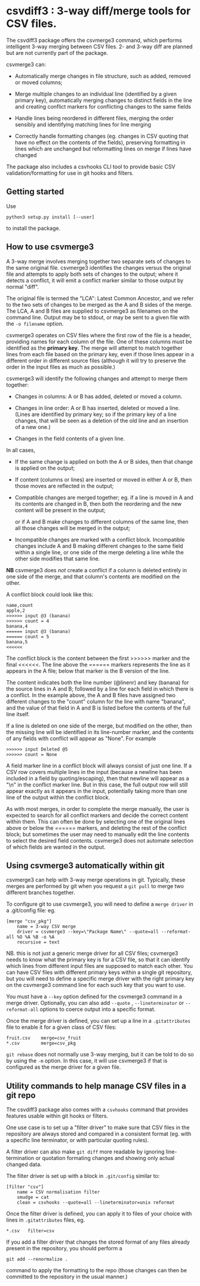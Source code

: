 # csvdiff3 : 3-way diff/merge tools for CSV files.

The csvdiff3 package offers the csvmerge3 command, which performs
intelligent 3-way merging between CSV files.  2- and 3-way diff are
planned but are not currently part of the package.

csvmerge3 can:

* Automatically merge changes in file structure, such as added,
  removed or moved columns;

* Merge multiple changes to an individual line (identified by a given
  primary key), automatically merging changes to distinct fields in
  the line and creating conflict markers for conflicting changes to
  the same fields

* Handle lines being reordered in different files, merging the order
  sensibly and identifying matching lines for line merging

* Correctly handle formatting changes (eg. changes in CSV quoting that
  have no effect on the contents of the fields), preserving formatting
  in lines which are unchanged but reformatting lines on merge if
  lines have changed

The package also includes a csvhooks CLI tool to provide basic CSV
validation/formatting for use in git hooks and filters.

## Getting started

Use

	python3 setup.py install [--user]

to install the package.

## How to use csvmerge3

A 3-way merge involves merging together two separate sets of changes
to the same original file.  csvmerge3 identifies the changes versus
the original file and attempts to apply both sets of changes to the
output; where it detects a conflict, it will emit a conflict marker
similar to those output by normal "diff".

The original file is termed the "LCA": Latest Common Ancestor, and we
refer to the two sets of changes to be merged as the A and B sides of
the merge.  The LCA, A and B files are supplied to csvmerge3 as
filenames on the command line.  Output may be to stdout, or may be
sent to a given file with the `-o filename` option.

csvmerge3 operates on CSV files where the first row of the file is a
header, providing names for each column of the file.  One of these
columns must be identified as the **primary key**.  The merge will
attempt to match together lines from each file based on the primary
key, even if those lines appear in a different order in different
source files (although it will try to preserve the order in the input
files as much as possible.)

csvmerge3 will identify the following changes and attempt to merge
them together:

* Changes in columns: A or B has added, deleted or moved a column.

* Changes in line order: A or B has inserted, deleted or moved a line.
  (Lines are identified by primary key; so if the primary key of a
  line changes, that will be seen as a deletion of the old line and an
  insertion of a new one.)

* Changes in the field contents of a given line.

In all cases,

* If the same change is applied on both the A or B sides, then that
  change is applied on the output;

* If content (columns or lines) are inserted or moved in either A or
  B, then those moves are reflected in the output;

* Compatible changes are merged together; eg. if a line is moved in A
  and its contents are changed in B, then both the reordering and the
  new content will be present in the output;

  or if A and B make changes to different columns of the same line,
  then all those changes will be merged in the output;

* Incompatible changes are marked with a conflict block.  Incompatible
  changes include A and B making different changes to the same field
  within a single line, or one side of the merge deleting a line while
  the other side modifies that same line.

**NB** csvmerge3 does *not* create a conflict if a column is deleted
entirely in one side of the merge, and that column's contents are
modified on the other.

A conflict block could look like this:

	name,count
	apple,2
	>>>>>> input @3 (banana)
	>>>>>> count = 4
	banana,4
	====== input @3 (banana)
	====== count = 5
	banana,5
	<<<<<<

The conflict block is the content between the first >>>>>> marker and
the final <<<<<<.  The line above the ====== markers represents the
line as it appears in the A file; below that marker is the B version
of the line.

The content indicates both the line number (@linenr) and key (banana)
for the source lines in A and B; followed by a line for each field in
which there is a conflict.  In the example above, the A and B files
have assigned two different changes to the "count" column for the line
with name "banana", and the value of that field in A and B is listed
before the contents of the full line itself.

If a line is deleted on one side of the merge, but modified on the
other, then the missing line will be identified in its line-number
marker, and the contents of any fields with conflict will appear as
"None".  For example

	>>>>>> input Deleted @5
	>>>>>> count = None

A field marker line in a conflict block will always consist of just
one line.  If a CSV row covers multiple lines in the input (because a
newline has been included in a field by quoting/escaping), then that
newline will appear as a "\n" in the conflict marker line.  But in
this case, the full output row will still appear exactly as it appears
in the input, potentially taking more than one line of the output
within the conflict block.

As with most merges, in order to complete the merge manually, the user
is expected to search for all conflict markers and decide the correct
content within them.  This can often be done by selecting one of the
original lines above or below the ====== markers, and deleting the
rest of the conflict block; but sometimes the user may need to
manually edit the line contents to select the desired field contents.
csvmerge3 does not automate selection of which fields are wanted in
the output.

## Using csvmerge3 automatically within git

csvmerge3 can help with 3-way merge operations in git.  Typically,
these merges are performed by git when you request a `git pull` to
merge two different branches together.

To configure git to use csvmerge3, you will need to define a `merge
driver` in a .git/config file: eg.

    [merge "csv_pkg"]
	    name = 3-way CSV merge
	    driver = csvmerge3 --key=\"Package Name\" --quote=all --reformat-all %O %A %B -o %A
	    recursive = text

NB. this is not just a generic merge driver for all CSV files;
csvmerge3 needs to know what the primary key is for a CSV file, so
that it can identify which lines from different input files are
supposed to match each other.  You can have CSV files with different
primary keys within a single git repository, but you will need to
define a specific merge driver with the right primary key on the
csvmerge3 command line for each such key that you want to use.

You must have a `--key` option defined for the csvmerge3 command in a
merge driver.  Optionally, you can also add `--quote` ,
`--lineterminator` or `--reformat-all` options to coerce output into a
specific format.

Once the merge driver is defined, you can set up a line in a
`.gitattributes` file to enable it for a given class of CSV files:

    fruit.csv	 merge=csv_fruit
	*.csv		 merge=csv_pkg

`git rebase` does not normally use 3-way merging, but it can be told
to do so by using the `-m` option.  In this case, it will use
csvmerge3 if that is configured as the merge driver for a given file.

## Utility commands to help manage CSV files in a git repo

The csvdiff3 package also comes with a `csvhooks` command that
provides features usable within git hooks or filters.

One use case is to set up a "filter driver" to make sure that CSV
files in the repository are always stored and compared in a consistent
format (eg. with a specific line terminator, or with particular
quoting rules).

A filter driver can also make `git diff` more readable by ignoring
line-termination or quotation formating changes and showing only
actual changed data.

The filter driver is set up with a block in `.git/config` similar to:

    [filter "csv"]
	    name = CSV normalisation filter
	    smudge = cat
	    clean = csvhooks --quote=all --lineterminator=unix reformat

Once the filter driver is defined, you can apply it to files of your
choice with lines in `.gitattributes` files, eg.

    *.csv	filter=csv

If you add a filter driver that changes the stored format of any files
already present in the repository, you should perform a

    git add --renormalize .

command to apply the formatting to the repo (those changes can then be
committed to the repository in the usual manner.)
